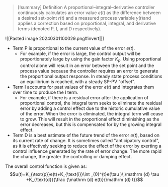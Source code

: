 > [!summary] Definition
> A proportional–integral–derivative controller continuously calculates an error value 
$e(t)$ as the difference between a desired set-point $r(t)$ and a measured process variable $y(t)$and applies a correction based on proportional, integral, and derivative terms (denoted P, I, and D respectively). 

![[Pasted image 20240301100029.png#invert|]]
- Term P is proportional to the current value of the error $e(t)$.
	-  For example, if the error is large, the control output will be proportionately large by using the gain factor $K_{p}$. Using proportional control alone will result in an error between the set point and the process value because the controller requires an error to generate the proportional output response. In steady state process conditions an equilibrium is reached, with a steady SP-PV "offset".
- Term I accounts for past values of the error $e(t)$ and integrates them over time to produce the I term. 
	- For example, if there is a residual error after the application of proportional control, the integral term seeks to eliminate the residual error by adding a control effect due to the historic cumulative value of the error. When the error is eliminated, the integral term will cease to grow. This will result in the proportional effect diminishing as the error decreases, but this is compensated for by the growing integral effect.
- Term D is a best estimate of the future trend of the error $e(t)$, based on its current rate of change. It is sometimes called "anticipatory control", as it is effectively seeking to reduce the effect of the error by exerting a control influence generated by the rate of error change. The more rapid the change, the greater the controlling or damping effect.

The overall control function is given as:$$u(t)=K_{\text{p}}e(t)+K_{\text{i}}\int _{0}^{t}e(\tau )\,\mathrm {d} \tau +K_{\text{d}}{\frac {\mathrm {d} e(t)}{\mathrm {d} t}}$$

